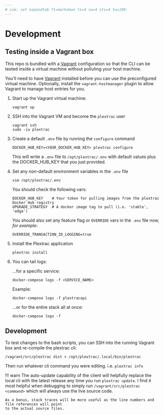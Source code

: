 ```yaml
---
# vim: set expandtab ft=markdown ts=4 sw=4 sts=4 tw=100:
---
```


# Development


## Testing inside a Vagrant box

This repo is bundled with a [Vagrant](https://www.vagrantup.com/) configuration so that the CLI can
be tested inside a virtual machine without polluting your host machine.

You'll need to have [Vagrant](https://www.vagrantup.com/) installed before you can use the
preconfigured virtual machine. Optionally, install the `vagrant-hostmanager` plugin to allow Vagrant
to manage host entries for you.

1.  Start up the Vagrant virtual machine:

        vagrant up

2.  SSH into the Vagrant VM and become the `plextrac` user

        vagrant ssh
        sudo -iu plextrac

3.  Create a default `.env` file by running the `configure` command

        DOCKER_HUB_KEY=<YOUR_DOCKER_HUB_KEY> plextrac configure

    This will write a `.env` file to `/opt/plextrac/.env` with default values plus the
    DOCKER_HUB_KEY that you just provided.

4.  Set any non-default environment variables in the `.env` file

        vim /opt/plextrac/.env

    You should check the following vars:

        DOCKER_HUB_KEY    # Your token for pulling images from the plextrac Docker Hub registry
        UPGRADE_STRATEGY  # A docker image tag to pull (i.e. 'stable', 'edge')

    You should also set any feature flag or `OVERRIDE` vars in the `.env` file now, _for example_:

        OVERRIDE_TRANSACTION_ID_LOGGING=true

5.  Install the Plextrac application

        plextrac install

6.  You can tail logs:

    ...for a specific service:

        docker-compose logs -f <SERVICE_NAME>

    Example:

        docker-compose logs -f plextracapi

    ...or for the entire stack all at once:

        docker-compose logs -f

## Development

To test changes to the bash scripts, you can SSH into the running Vagrant box and re-compile the
plextrac cli:

    /vagrant/src/plextrac dist > /opt/plextrac/.local/bin/plextrac

Then run whatever cli command you were editing. i.e. `plextrac info`

!!! warn
    The auto-update capability of the client will helpfully replace the local cli with the latest
    release any time you run `plextrac update`. I find it most helpful when debugging to simply run
    `/vagrant/src/plextrac <command>` which will always use the live source code.

    As a bonus, stack traces will be more useful as the line numbers and file references will point
    to the actual source files.

